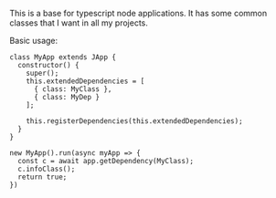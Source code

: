 This is a base for typescript node applications. It has some common classes that I want in all my projects.

Basic usage:

```
class MyApp extends JApp {
  constructor() {
    super();
    this.extendedDependencies = [
      { class: MyClass },
      { class: MyDep }
    ];

    this.registerDependencies(this.extendedDependencies);
  }
}

new MyApp().run(async myApp => {
  const c = await app.getDependency(MyClass);
  c.infoClass();
  return true;
})

```
